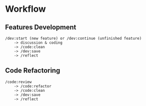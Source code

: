 # Workflow

## Features Development

```text
/dev:start (new feature) or /dev:continue (unfinished feature)
    -> discussion & coding
    -> /code:clean
    -> /dev:save
    -> /reflect
```

## Code Refactoring

```text
/code:review
    -> /code:refactor
    -> /code:clean
    -> /dev:save
    -> /reflect
```
